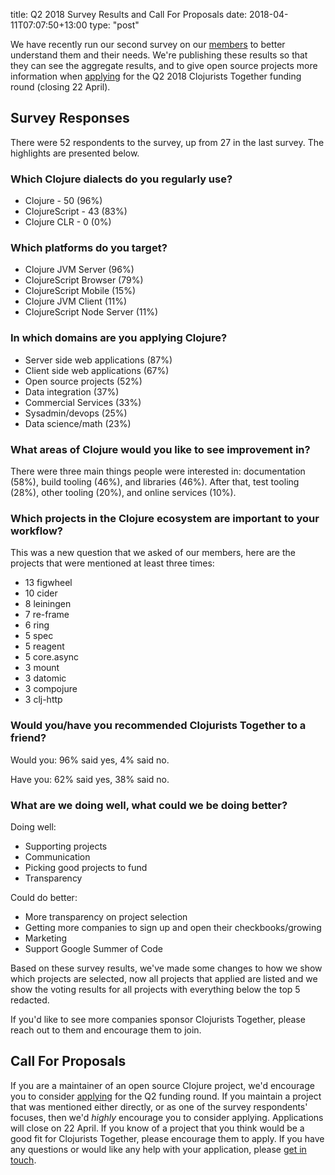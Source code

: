title: Q2 2018 Survey Results and Call For Proposals
date: 2018-04-11T07:07:50+13:00
type: "post"

We have recently run our second survey on our [members](/members/) to better understand them and their needs. We're publishing these results so that they can see the aggregate results, and to give open source projects more information when [applying](/open-source/) for the Q2 2018 Clojurists Together funding round (closing 22 April).

## Survey Responses

There were 52 respondents to the survey, up from 27 in the last survey. The highlights are presented below.

### Which Clojure dialects do you regularly use?

* Clojure - 50 (96%)
* ClojureScript - 43 (83%)
* Clojure CLR - 0 (0%)

### Which platforms do you target?

* Clojure JVM Server (96%)
* ClojureScript Browser (79%)
* ClojureScript Mobile (15%)
* Clojure JVM Client (11%)
* ClojureScript Node Server (11%)

### In which domains are you applying Clojure?

* Server side web applications (87%)
* Client side web applications (67%)
* Open source projects (52%)
* Data integration (37%)
* Commercial Services (33%)
* Sysadmin/devops (25%)
* Data science/math (23%)

### What areas of Clojure would you like to see improvement in?

There were three main things people were interested in: documentation (58%), build tooling (46%), and libraries (46%). After that, test tooling (28%), other tooling (20%), and online services (10%).

### Which projects in the Clojure ecosystem are important to your workflow?

<!-- pbpaste | tr ',' '\n' | tr [A-Z] [a-z] | awk '{$1=$1};1' | sort  | uniq -c |sort -r -->

This was a new question that we asked of our members, here are the projects that were mentioned at least three times:

* 13 figwheel
* 10 cider
* 8 leiningen
* 7 re-frame
* 6 ring
* 5 spec
* 5 reagent
* 5 core.async
* 3 mount
* 3 datomic
* 3 compojure
* 3 clj-http

### Would you/have you recommended Clojurists Together to a friend?

Would you: 96% said yes, 4% said no.

Have you: 62% said yes, 38% said no.

### What are we doing well, what could we be doing better?

Doing well:

* Supporting projects
* Communication
* Picking good projects to fund
* Transparency

Could do better:

* More transparency on project selection
* Getting more companies to sign up and open their checkbooks/growing
* Marketing
* Support Google Summer of Code

Based on these survey results, we've made some changes to how we show which projects are selected, now all projects that applied are listed and we show the voting results for all projects with everything below the top 5 redacted.

If you'd like to see more companies sponsor Clojurists Together, please reach out to them and encourage them to join.

## Call For Proposals

If you are a maintainer of an open source Clojure project, we'd encourage you to consider [applying](/open-source/) for the Q2 funding round. If you maintain a project that was mentioned either directly, or as one of the survey respondents' focuses, then we'd _highly_ encourage you to consider applying. Applications will close on 22 April. If you know of a project that you think would be a good fit for Clojurists Together, please encourage them to apply. If you have any questions or would like any help with your application, please [get in touch](/contact).
